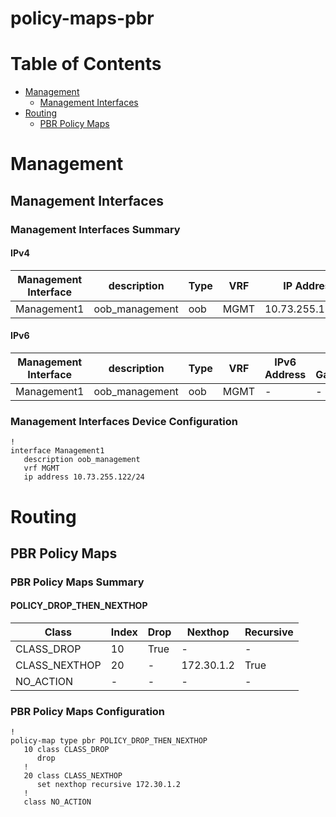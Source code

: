 # policy-maps-pbr
# Table of Contents

- [Management](#management)
  - [Management Interfaces](#management-interfaces)
- [Routing](#routing)
  - [PBR Policy Maps](#pbr-policy-maps)

# Management

## Management Interfaces

### Management Interfaces Summary

#### IPv4

| Management Interface | description | Type | VRF | IP Address | Gateway |
| -------------------- | ----------- | ---- | --- | ---------- | ------- |
| Management1 | oob_management | oob | MGMT | 10.73.255.122/24 | 10.73.255.2 |

#### IPv6

| Management Interface | description | Type | VRF | IPv6 Address | IPv6 Gateway |
| -------------------- | ----------- | ---- | --- | ------------ | ------------ |
| Management1 | oob_management | oob | MGMT | - | - |

### Management Interfaces Device Configuration

```eos
!
interface Management1
   description oob_management
   vrf MGMT
   ip address 10.73.255.122/24
```

# Routing

## PBR Policy Maps

### PBR Policy Maps Summary

#### POLICY_DROP_THEN_NEXTHOP

| Class | Index | Drop | Nexthop | Recursive |
| ----- | ----- | ---- | ------- | --------- |
| CLASS_DROP | 10 | True | - | - |
| CLASS_NEXTHOP | 20 | - | 172.30.1.2 | True |
| NO_ACTION | - | - | - | - |

### PBR Policy Maps Configuration

```eos
!
policy-map type pbr POLICY_DROP_THEN_NEXTHOP
   10 class CLASS_DROP
      drop
   !
   20 class CLASS_NEXTHOP
      set nexthop recursive 172.30.1.2
   !
   class NO_ACTION
```
